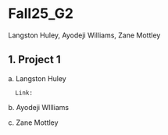 # Fall25_G2
Langston Huley, Ayodeji Williams, Zane Mottley

## 1. Project 1

   a. Langston Huley

      Link: 

   b. Ayodeji WIlliams


   c. Zane Mottley
